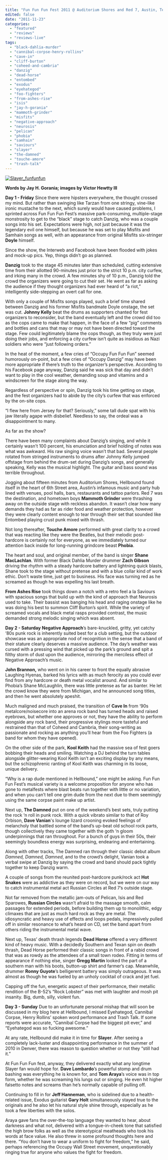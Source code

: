 ```yaml
---
title: "Fun Fun Fun Fest 2011 @ Auditorium Shores and Red 7, Austin, Texas, November 4-6, 2011"
edited: false
date: "2011-11-23"
categories:
  - "featured"
  - "reviews"
  - "reviews-live"
tags:
  - "black-dahlia-murder"
  - "cannibal-corpse-henry-rollins"
  - "cave-in"
  - "cliff-burton"
  - "coheed-and-cambria"
  - "danzig"
  - "dead-horse"
  - "entombed"
  - "exodus"
  - "eyehategod"
  - "foo-fighters"
  - "from-ashes-rise"
  - "isis"
  - "jay-h-gorania"
  - "mammoth-grinder"
  - "misfits"
  - "negative-approach"
  - "neurosis"
  - "pelican"
  - "phobia"
  - "samhain"
  - "saviours"
  - "slayer"
  - "the-damned"
  - "touche-amore"
  - "trash-talk"
---
```


[![](http://www.hellbound.ca/wp-content/uploads/2011/11/Slayer_funfunfun-590x442.jpg "Slayer_funfunfun")](http://www.hellbound.ca/wp-content/uploads/2011/11/Slayer_funfunfun.jpg)

**Words by Jay H. Gorania; images by Victor Hewtty III**

**Day 1 - Friday** Since there were hipsters everywhere, the thought crossed my mind. But rather than swinging like Tarzan from one stringy, vine-like ironic mustache to the next, which surely would have caused problems, I sprinted across Fun Fun Fun Fest’s massive park-consuming, multiple-stage monstrosity to get to the “black” stage to catch Danzig, who was a couple songs into his set. Expectations were high, not just because it was the legendary evil one himself, but because he was set to play Misfits and Samhain songs as well, with an appearance from original Misfits six-stringer **Doyle** himself.

Since the show, the Interweb and Facebook have been flooded with jokes and mock-up pics. Yep, things didn’t go as planned.

**Danzig** took to the stage 45 minutes later than scheduled, cutting extensive time from their allotted 90-minutes just prior to the strict 10 p.m. city curfew, and irking many in the crowd. A few minutes shy of 10 p.m., Danzig told the crowd the organizers were going to cut their set. He went as far as asking the audience if they thought organizers had ever heard of “a riot,” intelligently side-stepping an overt call for one.

With only a couple of Misfits songs played, such a brief time shared between Danzig and his former Misfits bandmate Doyle onstage, the set was cut. **Johnny Kelly** beat the drums as supporters chanted for fest organizers to reconsider, but the band eventually left and the crowd did too as the cops came to make that happen, in the face of a few “pig” comments and bottles and cans that may or may not have been directed toward the stage. Few could legitimately blame the cops though, as they truly were just doing their jobs, and enforcing a city curfew isn’t quite as insidious as Nazi soldiers who were “just following orders.”

In the heat of the moment, a few cries of “Occupy Fun Fun Fun” seemed humorously on-point, but a few cries of “Occupy Danzig” may have been more appropriate if there’s truth to the organizer’s perspective. According to his Facebook page anyway, Danzig said he was sick that day and didn’t want to play in the cool weather, demanding soup and vitamins and a windscreen for the stage along the way.

Regardless of perspective or spin, Danzig took his time getting on stage, and the fest organizers had to abide by the city’s curfew that was enforced by the on-site cops.

“I flew here from Jersey for that? Seriously,” some tall dude spat with his jaw literally agape with disbelief. Needless to say, the ordeal was a disappointment to many.

As far as the show?

There have been many complaints about Danzig’s singing, and while it certainly wasn’t 100 percent, his enunciation and brief holding of notes was what was awkward. His raw singing voice wasn’t that bad. Several people rotated from stringed instruments to drums after Johnny Kelly jumped offstage from behind the drum-set during Danzig’s songs, and generally speaking, Kelly was the musical highlight. The guitar and bass sound was terrible throughout.

Jogging about fifteen minutes from Auditorium Shores, Hellbound found itself in the heart of 6th Street area, Austin’s infamous music and party hub lined with venues, pool halls, bars, restaurants and tattoo parlors. Red 7 was the destination, and hometown boys **Mammoth Grinder** were thrashing away on the outside stage with reckless abandon. It wasn’t clear how many demands they had as far as rider food and weather protection, however they were clearly content enough to tear through their set that sounded like Entombed playing crust punk mixed with thrash.

Not long thereafter, **Touche Amore** performed with great clarity to a crowd that was reacting like they were the Beatles, but their melodic post-hardcore is certainly not for everyone, as we immediately turned our attention back inside for long-running grindcore beast **Phobia**.

The heart and soul, and original member, of the band is singer **Shane MacLachlan**. With former Black Dahlia Murder drummer **Zach Gibson** driving the rhythm with a steady hardcore battery and lightning quick blasts, Shane took to the stage without pretense and with a blue collar kind of work ethic. Don’t waste time, just get to business. His face was turning red as he screamed as though he was expelling his last breath.

**From Ashes Rise** took things down a notch with a retro feel a la Saviours with spacious songs that build up with the kind of approach that Neurosis used to take. Their bassist was banging his head and raging onstage like he was doing his best to summon Cliff Burton’s spirit. While the variety of screamed vocals and black metal rasps provided contrast, the music demanded strong melodic singing which was absent.

**Day 2 - Saturday** **Negative Approach**’s bare-knuckled, gritty, yet catchy ‘80s punk rock is inherently suited best for a club setting, but the outdoor showcase was an appropriate nod of recognition in the sense that a band of their stature clearly deserves a massive audience. The day’s weather was cursed with a pressing wind that picked up the park’s ground and spit a filthy storm of dust upon the audience, mirroring the merciless effect of Negative Approach’s music.

**John Brannon,** who went on in his career to front the equally abrasive Laughing Hyenas, barked his lyrics with as much ferocity as you could ever find from any hardcore or death metal vocalist around. And similar to Phobia’s Shane McLaughlin, there was little pretense as far as banter. He let the crowd know they were from Michigan, and he announced song titles, and then he went absolutely apeshit.

Much maligned and much praised, the transition of **Cave In** from ‘90s metalcore/noisecore into an arena rock band has turned heads and raised eyebrows, but whether one approves or not, they have the ability to perform alongside any rock band, their progressive stylings more tasteful and restrained than that of Coheed and Cambria, their song-writing as passionate and rocking as anything you’ll hear from the Foo Fighters (a band for whom they have opened).

On the other side of the park, **Kool Keith** had the massive sea of fest goers bobbing their heads and smiling. Watching a DJ behind the turn tables alongside glitter-wearing Kool Keith isn’t an exciting display by any means, but the schizophrenic ranting of Kool Keith was charming in its loose, unique delivery.

“Why is a rap dude mentioned in Hellbound,” one might be asking. Fun Fun Fun Fest’s musical variety is a welcome proposition for anyone who has gone to metalfests where blast beats run together with little or no variation, and when you can’t tell one grim dude from the next due to them seemingly using the same corpse paint make up artist.

Next up, **The Damned** put on one of the weekend’s best sets, truly putting the rock ‘n roll in punk rock. With a quick vibrato similar to that of Roy Orbison, **Dave Vanian**'s lounge lizard crooning evoked feelings of melancholy that battled some of the band’s up-beat old school rock parts, though collectively they came together with the goth ‘n gloom underpinnings that ran throughout. For a bunch of guys in their 50s, their seemingly boundless energy was surprising, endearing and entertaining.

Along with other tracks, The Damned ran through their classic debut album _Damned, Damned, Damned_, and to the crowd’s delight, Vanian took a verbal swipe at Danzig by saying the crowd and band should pack tightly together to keep Danzig warm.

A couple of songs from the reunited post-hardcore punk/rock act **Hot Snakes** were as addictive as they were on record, but we were on our way to catch instrumental metal act Russian Circles at Red 7’s outside stage.

Not far removed from the metallic jam-outs of Pelican, Isis and Red Sparowes, **Russian Circles** wasn’t afraid to the massage smooth, calm passages for extended periods, before building them up to monolithic, edgy climaxes that are just as much hard rock as they are metal. The idiosyncratic and heavy use of effects and loops pedals, impressively pulled off in similar resonance to what’s heard on CD, set the band apart from others riding the instrumental metal wave.

Next up, Texas’ death thrash legends **Dead Horse** offered a very different kind of heavy music. With a decidedly Southern and Texan spin on death thrash, Dead Horse performed their classic songs in front of a rabid crowd that was as rowdy as the attendees of a small town rodeo. Fitting in terms of appearance if nothing else, singer **Gregg Martin** looked the part of a southern man with his boots, button-up shirt and farmer’s cap. Meanwhile, drummer **Ronny Guyote**’s belligerent battery was simply outrageous. It was almost as though he was fueled by an unholy cocktail of crack and jet fuel.

Capping off the fun, energetic aspect of their performance, their metallic rendition of the B-52’s “Rock Lobster” was met with laughter and mosh pit insanity. Big, dumb, silly, violent fun.

**Day 3 - Sunday** Due to an unfortunate personal mishap that will soon be discussed in my blog here at Hellbound, I missed Eyehategod, Cannibal Corpse, Henry Rollins’ spoken word performance and Trash Talk. If some reports were accurate, “Cannibal Corpse had the biggest pit ever,” and “Eyehategod was so fucking awesome.”

At any rate, Hellbound did make it in time for **Slayer**. After seeing a completely lack-luster and disappointing performance in the summer of 2010 in Denver, there was reason to question whether or not they “still had it.”

At Fun Fun Fun fest, anyway, they delivered exactly what any longtime Slayer fan would hope for. **Dave Lombardo**’s powerful stomp and drum bashing was everything he is known for, and **Tom Araya**’s voice was in top form, whether he was screaming his lungs out or singing. He even hit higher falsetto notes and screams than he’s normally capable of pulling off.

Continuing to fill in for **Jeff Hanneman**, who is sidelined due to a health-related issue, Exodus guitarist **Gary Holt** simultaneously stayed true to the originals and he also let his natural style shine through, especially as he took a few liberties with the solos.

Araya gave fans the over-the-top language they wanted to hear, about darkness and what not, delivered with a tongue-in-cheek tone that satisfied the high brow folks as well as the stereotypical meatheads who took his words at face value. He also threw in some profound thoughts here and there. “You don’t have to wear a uniform to fight for freedom,” he said, perhaps referencing the Occupy Wall Street movement, unquestionably ringing true for anyone who values the fight for freedom.
